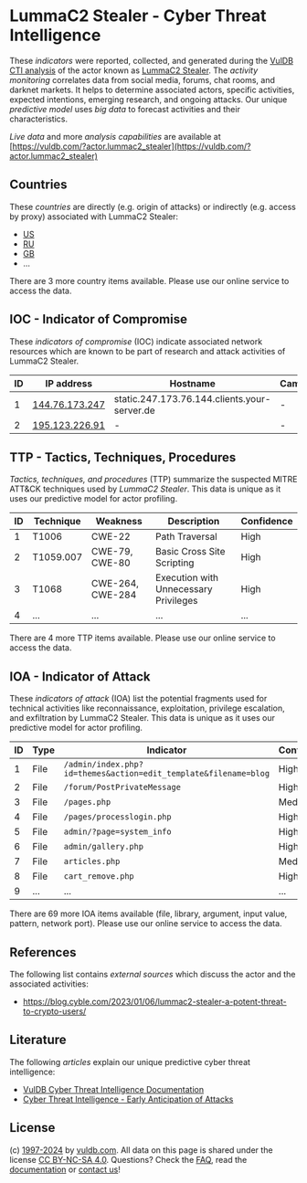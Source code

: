 # LummaC2 Stealer - Cyber Threat Intelligence

These _indicators_ were reported, collected, and generated during the [VulDB CTI analysis](https://vuldb.com/?kb.cti) of the actor known as [LummaC2 Stealer](https://vuldb.com/?actor.lummac2_stealer). The _activity monitoring_ correlates data from social media, forums, chat rooms, and darknet markets. It helps to determine associated actors, specific activities, expected intentions, emerging research, and ongoing attacks. Our unique _predictive model_ uses _big data_ to forecast activities and their characteristics.

_Live data_ and more _analysis capabilities_ are available at [https://vuldb.com/?actor.lummac2_stealer](https://vuldb.com/?actor.lummac2_stealer)

## Countries

These _countries_ are directly (e.g. origin of attacks) or indirectly (e.g. access by proxy) associated with LummaC2 Stealer:

* [US](https://vuldb.com/?country.us)
* [RU](https://vuldb.com/?country.ru)
* [GB](https://vuldb.com/?country.gb)
* ...

There are 3 more country items available. Please use our online service to access the data.

## IOC - Indicator of Compromise

These _indicators of compromise_ (IOC) indicate associated network resources which are known to be part of research and attack activities of LummaC2 Stealer.

ID | IP address | Hostname | Campaign | Confidence
-- | ---------- | -------- | -------- | ----------
1 | [144.76.173.247](https://vuldb.com/?ip.144.76.173.247) | static.247.173.76.144.clients.your-server.de | - | High
2 | [195.123.226.91](https://vuldb.com/?ip.195.123.226.91) | - | - | High

## TTP - Tactics, Techniques, Procedures

_Tactics, techniques, and procedures_ (TTP) summarize the suspected MITRE ATT&CK techniques used by _LummaC2 Stealer_. This data is unique as it uses our predictive model for actor profiling.

ID | Technique | Weakness | Description | Confidence
-- | --------- | -------- | ----------- | ----------
1 | T1006 | CWE-22 | Path Traversal | High
2 | T1059.007 | CWE-79, CWE-80 | Basic Cross Site Scripting | High
3 | T1068 | CWE-264, CWE-284 | Execution with Unnecessary Privileges | High
4 | ... | ... | ... | ...

There are 4 more TTP items available. Please use our online service to access the data.

## IOA - Indicator of Attack

These _indicators of attack_ (IOA) list the potential fragments used for technical activities like reconnaissance, exploitation, privilege escalation, and exfiltration by LummaC2 Stealer. This data is unique as it uses our predictive model for actor profiling.

ID | Type | Indicator | Confidence
-- | ---- | --------- | ----------
1 | File | `/admin/index.php?id=themes&action=edit_template&filename=blog` | High
2 | File | `/forum/PostPrivateMessage` | High
3 | File | `/pages.php` | Medium
4 | File | `/pages/processlogin.php` | High
5 | File | `admin/?page=system_info` | High
6 | File | `admin/gallery.php` | High
7 | File | `articles.php` | Medium
8 | File | `cart_remove.php` | High
9 | ... | ... | ...

There are 69 more IOA items available (file, library, argument, input value, pattern, network port). Please use our online service to access the data.

## References

The following list contains _external sources_ which discuss the actor and the associated activities:

* https://blog.cyble.com/2023/01/06/lummac2-stealer-a-potent-threat-to-crypto-users/

## Literature

The following _articles_ explain our unique predictive cyber threat intelligence:

* [VulDB Cyber Threat Intelligence Documentation](https://vuldb.com/?kb.cti)
* [Cyber Threat Intelligence - Early Anticipation of Attacks](https://www.scip.ch/en/?labs.20201022)

## License

(c) [1997-2024](https://vuldb.com/?kb.changelog) by [vuldb.com](https://vuldb.com/?kb.about). All data on this page is shared under the license [CC BY-NC-SA 4.0](https://creativecommons.org/licenses/by-nc-sa/4.0/). Questions? Check the [FAQ](https://vuldb.com/?kb.faq), read the [documentation](https://vuldb.com/?kb) or [contact us](https://vuldb.com/?contact)!
